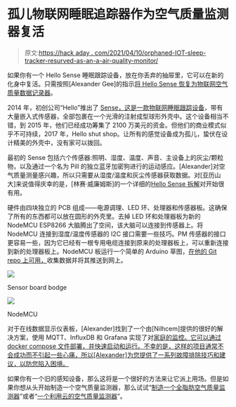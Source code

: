 # 孤儿物联网睡眠追踪器作为空气质量监测器复活

> 原文:[https://hack aday . com/2021/04/10/orphaned-IOT-sleep-tracker-resurved-as-an-a-air-quality-monitor/](https://hackaday.com/2021/04/10/orphaned-iot-sleep-tracker-resurrected-as-an-air-quality-monitor/)

如果你有一个 Hello Sense 睡眠跟踪设备，放在你丢弃的抽屉里，它可以在新的化身中复活。只需按照[Alexander Gee]的指示[将 Hello Sense 恢复为物联网空气质量数据记录器](https://dev-with-alex.blogspot.com/2020/11/hellotwo.html)。

2014 年，初创公司“Hello”推出了 [Sense，这是一款物联网睡眠跟踪设备](https://www.kickstarter.com/projects/hello/sense-know-more-sleep-better)，带有大量嵌入式传感器，全部包裹在一个光滑的注射成型球形外壳中。这个设备相当不错，到 2015 年，他们已经成功筹集了 2100 万美元的资金。但他们的商业模式似乎不可持续，2017 年，Hello shut shop。让所有的感觉设备成为孤儿，蛰伏在设计精美的外壳中，没有家可以拨回。

最初的 Sense 包括六个传感器:照明、湿度、温度、声音、主设备上的灰尘/颗粒物，以及通过一个名为 Pill 的独立蓝牙加密狗进行的运动感应。[Alexander]对空气质量测量感兴趣，所以只需要从湿度/温度和灰尘传感器获取数据。对[亚历山大]来说值得庆幸的是，[林赛·威廉姆斯]的一个详细的[Hello Sense 拆解](https://lyndsaywilliams.blogspot.com/2015/07/hello-sense-sleep-computer-under.html)对开始很有用。

硬件由四块独立的 PCB 组成——电源调理、LED 环、处理器和传感器板。这确保了所有的东西都可以放在圆形的外壳里。去掉 LED 环和处理器板为新的 NodeMCU ESP8266 大脑腾出了空间，该大脑可以连接到传感器上。将 NodeMCU 连接到湿度/温度传感器的 I2C 接口需要一些技巧。PM 传感器的接口更容易一些，因为它已经有一根专用电缆连接到原来的处理器板上，可以重新连接到新的处理器板上。NodeMCU 板运行一个简单的 Arduino 草图，[在他的 Git repo 上可用，](https://github.com/Bostwickenator/HelloTwo)收集数据并将其推送到网上。

[![](../Images/b26477c78c494eaaf880a8b14518dbc8.png)](https://hackaday.com/2021/04/10/orphaned-iot-sleep-tracker-resurrected-as-an-air-quality-monitor/sense_iot_bodge-cropped/)

Sensor board bodge

[![](../Images/e6f75b6900dd7df83958958c0a1e8a2b.png)](https://hackaday.com/2021/04/10/orphaned-iot-sleep-tracker-resurrected-as-an-air-quality-monitor/sense-iot-nodemcu-cropped/)

NodeMCU

对于在线数据显示仪表板，[Alexander]找到了一个由[Nilhcem]提供的很好的解决方案，使用 MQTT、InfluxDB 和 Grafana 实现了对[家庭的监控。它可以通过 docker compose 文件部署，并快速启动和运行。不幸的是，这样的项目通常不会成功而不引起一些心痛，所以[Alexander]为您提供了一系列故障排除技巧和建议，以防您陷入困境。](https://github.com/Nilhcem/home-monitoring-grafana)

如果你有一个旧的感知设备，那么这将是一个很好的方法来让它派上用场。但是如果你想从头开始制造一个空气质量监测器，那么试试“[制造一个全脂肪空气质量监测器](https://hackaday.com/2019/09/03/building-a-full-fat-air-quality-monitor/)”或者“[一个利用云的空气质量监测器](https://hackaday.com/2019/03/28/an-air-quality-monitor-that-leverages-the-cloud/)”。